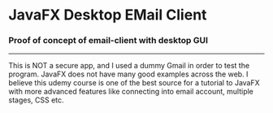 JavaFX Desktop EMail Client
==================
### Proof of concept of email-client with desktop GUI
---------------	
This is NOT a secure app, and I used a dummy Gmail in order to test the program. 
JavaFX does not have many good examples across the web. I believe this udemy course is one of the best source for a tutorial to JavaFX with more advanced features like connecting into email account, multiple stages, CSS etc.


